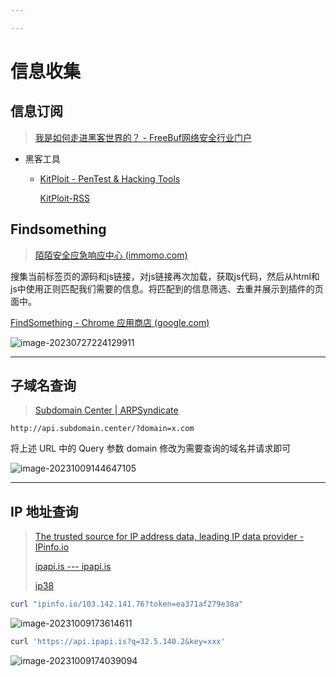 ```yaml
---

---
```


# 信息收集

## 信息订阅

> [我是如何走进黑客世界的？ - FreeBuf网络安全行业门户](https://www.freebuf.com/articles/neopoints/190895.html)

- 黑客工具

  - [KitPloit - PenTest & Hacking Tools](https://www.kitploit.com/)

    [KitPloit-RSS](https://feeds.feedburner.com/PentestTools)

## Findsomething

> [陌陌安全应急响应中心 (immomo.com)](https://security.immomo.com/blog/145)

搜集当前标签页的源码和js链接，对js链接再次加载，获取js代码，然后从html和js中使用正则匹配我们需要的信息。将匹配到的信息筛选、去重并展示到插件的页面中。

[FindSomething - Chrome 应用商店 (google.com)](https://chrome.google.com/webstore/detail/findsomething/kfhniponecokdefffkpagipffdefeldb)

![image-20230727224129911](http://cdn.ayusummer233.top/DailyNotes/202307272241749.png)

---

## 子域名查询

> [Subdomain Center | ARPSyndicate](https://www.subdomain.center/)

```http
http://api.subdomain.center/?domain=x.com
```

将上述 URL 中的 Query 参数 domain 修改为需要查询的域名并请求即可

![image-20231009144647105](http://cdn.ayusummer233.top/DailyNotes/202310091446212.png)

---

## IP 地址查询

> [The trusted source for IP address data, leading IP data provider - IPinfo.io](https://ipinfo.io/)
>
> [ipapi.is --- ipapi.is](https://ipapi.is/)
>
> [ip38](https://www.ip138.com/)

```powershell
curl "ipinfo.io/103.142.141.76?token=ea371af279e38a"
```

![image-20231009173614611](http://cdn.ayusummer233.top/DailyNotes/202310091736872.png)

```bash
curl 'https://api.ipapi.is?q=32.5.140.2&key=xxx'
```

![image-20231009174039094](http://cdn.ayusummer233.top/DailyNotes/202310091740160.png)

